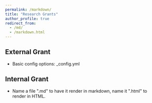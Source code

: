 ```yaml
---
permalink: /markdown/
title: "Research Grants"
author_profile: true
redirect_from: 
  - /md/
  - /markdown.html
---
```


## External Grant

* Basic config options: _config.yml


## Internal Grant

* Name a file ".md" to have it render in markdown, name it ".html" to render in HTML.
